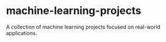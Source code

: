 # machine-learning-projects
A collection of machine learning projects focused on real-world applications.

